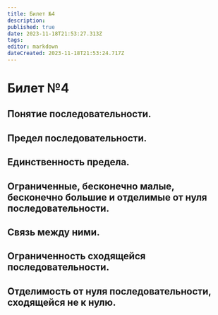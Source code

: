 ```yaml
---
title: Билет №4
description: 
published: true
date: 2023-11-18T21:53:27.313Z
tags: 
editor: markdown
dateCreated: 2023-11-18T21:53:24.717Z
---
```


# Билет №4

## Понятие последовательности. 

## Предел последовательности. 

## Единственность предела. 

## Ограниченные, бесконечно малые, бесконечно большие  и отделимые от нуля последовательности. 

## Связь между ними. 

## Ограниченность сходящейся последовательности. 

## Отделимость от нуля последовательности, сходящейся не к нулю.